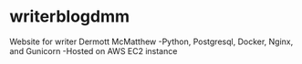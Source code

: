 # writerblogdmm
Website for writer Dermott McMatthew
-Python, Postgresql, Docker, Nginx, and Gunicorn
-Hosted on AWS EC2 instance


